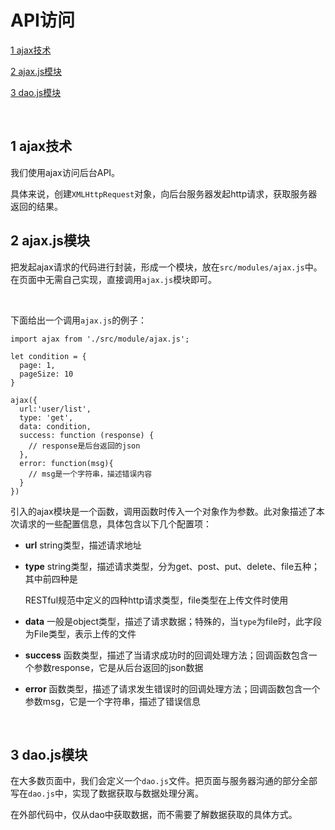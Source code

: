# API访问
[1  ajax技术](#user-content-1--ajax技术)

[2  ajax.js模块](#user-content-2--ajax.js模块)

[3  dao.js模块](#user-content-3--dao.js模块)

​	

##  1  ajax技术

我们使用ajax访问后台API。

具体来说，创建`XMLHttpRequest`对象，向后台服务器发起http请求，获取服务器返回的结果。



##  2  ajax.js模块

把发起ajax请求的代码进行封装，形成一个模块，放在`src/modules/ajax.js`中。在页面中无需自己实现，直接调用`ajax.js`模块即可。

​	

下面给出一个调用`ajax.js`的例子：

```react
import ajax from './src/module/ajax.js';

let condition = {
  page: 1,
  pageSize: 10
}

ajax({
  url:'user/list',
  type: 'get',
  data: condition,
  success: function (response) {
    // response是后台返回的json    
  },
  error: function(msg){
    // msg是一个字符串，描述错误内容
  } 
})
```

引入的ajax模块是一个函数，调用函数时传入一个对象作为参数。此对象描述了本次请求的一些配置信息，具体包含以下几个配置项：

- **url**   string类型，描述请求地址


- **type**   string类型，描述请求类型，分为get、post、put、delete、file五种；其中前四种是

  RESTful规范中定义的四种http请求类型，file类型在上传文件时使用


- **data**   一般是object类型，描述了请求数据；特殊的，当`type`为file时，此字段为File类型，表示上传的文件


- **success**   函数类型，描述了当请求成功时的回调处理方法；回调函数包含一个参数response，它是从后台返回的json数据


- **error**   函数类型，描述了请求发生错误时的回调处理方法；回调函数包含一个参数msg，它是一个字符串，描述了错误信息

  ​

##  3  dao.js模块

在大多数页面中，我们会定义一个`dao.js`文件。把页面与服务器沟通的部分全部写在`dao.js`中，实现了数据获取与数据处理分离。

在外部代码中，仅从dao中获取数据，而不需要了解数据获取的具体方式。


